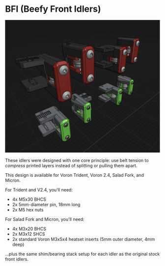 # BFI (Beefy Front Idlers)

![](images/BFI.png)

These idlers were designed with one core principle: use belt tension to *compress* printed layers instead of splitting or pulling them apart.

This design is available for Voron Trident, Voron 2.4, Salad Fork, and Micron.

For Trident and V2.4, you'll need:
- 4x M5x30 BHCS 
- 2x 5mm-diameter pin, 18mm long
- 2x M5 hex nuts

For Salad Fork and Micron, you'll need:
- 4x M3x20 BHCS
- 2x M3x12 SHCS
- 2x standard Voron M3x5x4 heatset inserts (5mm outer diameter, 4mm deep)

...plus the same shim/bearing stack setup for each idler as the original stock front idlers.
